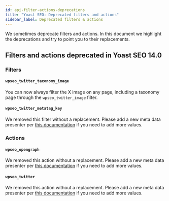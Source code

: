 ```yaml
---
id: api-filter-actions-deprecations
title: "Yoast SEO: Deprecated filters and actions"
sidebar_label: Deprecated filters & actions
---
```


We sometimes deprecate filters and actions. In this document we highlight the deprecations and try
to point you to their replacements.

## Filters and actions deprecated in Yoast SEO 14.0

### Filters

#### `wpseo_twitter_taxonomy_image`
You can now always filter the X image on any page, including a taxonomy page through the `wpseo_twitter_image` filter.

#### `wpseo_twitter_metatag_key`
We removed this filter without a replacement. Please add a new meta data presenter per [this documentation](/customization/apis/metadata-api/) if you need to add more values.

### Actions

#### `wpseo_opengraph`
We removed this action without a replacement. Please add a new meta data presenter per [this documentation](/customization/apis/metadata-api/) if you need to add more values.

#### `wpseo_twitter`
We removed this action without a replacement. Please add a new meta data presenter per [this documentation](/customization/apis/metadata-api/) if you need to add more values.
